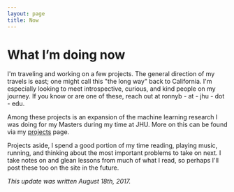 ```yaml
---
layout: page
title: Now
---
```


# What I’m doing now

I'm traveling and working on a few projects. The general direction of my travels is east; one might call this "the long way" back to California. I'm especially looking to meet introspective, curious, and kind people on my journey. If you know or are one of these, reach out at ronnyb - at - jhu - dot - edu.

Among these projects is an expansion of the machine learning research I was doing for my Masters during my time at JHU. More on this can be found via my [projects](../projects) page.

Projects aside, I spend a good portion of my time reading, playing music, running, and thinking about the most important problems to take on next. I take notes on and glean lessons from much of what I read, so perhaps I'll post these too on the site in the future.

*This update was written August 18th, 2017.*

